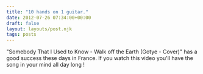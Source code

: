 ```yaml
---
title: "10 hands on 1 guitar."
date: 2012-07-26 07:34:00+00:00
draft: false
layout: layouts/post.njk
tags: posts
---
```


"Somebody That I Used to Know - Walk off the Earth (Gotye - Cover)" has a good success these days in France. If you watch this video you'll have the song in your mind all day long ! 




